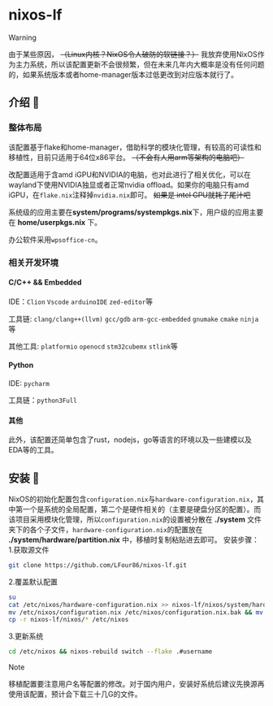 # nixos-lf
> [!WARNING]
>由于某些原因， ~~（Linux内核？NixOS令人破防的软链接？）~~ 我放弃使用NixOS作为主力系统，所以该配置更新不会很频繁，但在未来几年内大概率是没有任何问题的，如果系统版本或者home-manager版本过低更改到对应版本就行了。

## 介绍 🚀
### 整体布局
  该配置基于flake和home-manager，借助科学的模块化管理，有较高的可读性和移植性，目前只适用于64位x86平台。 ~~（不会有人用arm等架构的电脑吧）~~ 
  
  改配置适用于含amd iGPU和NVIDIA的电脑，也对此进行了相关优化，可以在wayland下使用NVIDIA独显或者正常nvidia offload。如果你的电脑只有amd iGPU，在`flake.nix`注释掉`nvidia.nix`即可。 ~~如果是 intel GPU就耗子尾汁吧~~
  
  系统级的应用主要在**system/programs/systempkgs.nix**下，用户级的应用主要在 **home/userpkgs.nix** 下。
  
  办公软件采用`wpsoffice-cn`。
  
### 相关开发环境
#### C/C++ && Embedded
IDE：`Clion` `Vscode` `arduinoIDE` `zed-editor`等

工具链: `clang/clang++(llvm)` `gcc/gdb` `arm-gcc-embedded` `gnumake` `cmake` `ninja`等

其他工具: `platformio` `openocd` `stm32cubemx` `stlink`等  

#### Python
IDE: `pycharm`

工具链：`python3Full`

#### 其他
此外，该配置还简单包含了rust，nodejs，go等语言的环境以及一些建模以及EDA等的工具。

## 安装 🧷
  NixOS的初始化配置包含`configuration.nix`与`hardware-configuration.nix`，其中第一个是系统的全局配置，第二个是硬件相关的（主要是硬盘分区的配置）。而该项目采用模块化管理，所以`configuration.nix`的设置被分散在 **./system** 文件夹下的各个子文件，`hardware-configuration.nix`的配置放在 **./system/hardware/partition.nix** 中，移植时复制粘贴进去即可。
安装步骤：
1.获取源文件
``` bash 
git clone https://github.com/LFour86/nixos-lf.git
```
2.覆盖默认配置
``` bash
su
cat /etc/nixos/hardware-configuration.nix >> nixos-lf/nixos/system/hardware/partition.nix
mv /etc/nixos/configuration.nix /etc/nixos/configuration.nix.bak && mv /etc/nixos/hardware-configuration.nix /etc/nixos/hardware-configuration.nix.bak
cp -r nixos-lf/nixos/* /etc/nixos
``` 
3.更新系统
``` bash
cd /etc/nixos && nixos-rebuild switch --flake .#username
```
> [!NOTE]
> 移植配置要注意用户名等配置的修改。对于国内用户，安装好系统后建议先换源再使用该配置，预计会下载三十几G的文件。
